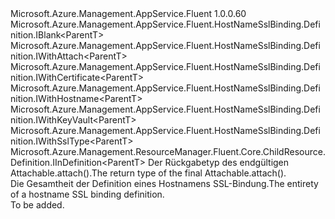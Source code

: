 <Type Name="IDefinition&lt;ParentT&gt;" FullName="Microsoft.Azure.Management.AppService.Fluent.HostNameSslBinding.Definition.IDefinition&lt;ParentT&gt;">
  <TypeSignature Language="C#" Value="public interface IDefinition&lt;ParentT&gt; : Microsoft.Azure.Management.AppService.Fluent.HostNameSslBinding.Definition.IBlank&lt;ParentT&gt;, Microsoft.Azure.Management.AppService.Fluent.HostNameSslBinding.Definition.IWithAttach&lt;ParentT&gt;, Microsoft.Azure.Management.AppService.Fluent.HostNameSslBinding.Definition.IWithCertificate&lt;ParentT&gt;, Microsoft.Azure.Management.AppService.Fluent.HostNameSslBinding.Definition.IWithHostname&lt;ParentT&gt;, Microsoft.Azure.Management.AppService.Fluent.HostNameSslBinding.Definition.IWithKeyVault&lt;ParentT&gt;, Microsoft.Azure.Management.AppService.Fluent.HostNameSslBinding.Definition.IWithSslType&lt;ParentT&gt;, Microsoft.Azure.Management.ResourceManager.Fluent.Core.ChildResource.Definition.IInDefinition&lt;ParentT&gt;" />
  <TypeSignature Language="ILAsm" Value=".class public interface auto ansi abstract IDefinition`1&lt;ParentT&gt; implements class Microsoft.Azure.Management.AppService.Fluent.HostNameSslBinding.Definition.IBlank`1&lt;!ParentT&gt;, class Microsoft.Azure.Management.AppService.Fluent.HostNameSslBinding.Definition.IWithAttach`1&lt;!ParentT&gt;, class Microsoft.Azure.Management.AppService.Fluent.HostNameSslBinding.Definition.IWithCertificate`1&lt;!ParentT&gt;, class Microsoft.Azure.Management.AppService.Fluent.HostNameSslBinding.Definition.IWithHostname`1&lt;!ParentT&gt;, class Microsoft.Azure.Management.AppService.Fluent.HostNameSslBinding.Definition.IWithKeyVault`1&lt;!ParentT&gt;, class Microsoft.Azure.Management.AppService.Fluent.HostNameSslBinding.Definition.IWithSslType`1&lt;!ParentT&gt;, class Microsoft.Azure.Management.ResourceManager.Fluent.Core.ChildResource.Definition.IInDefinition`1&lt;!ParentT&gt;" />
  <TypeSignature Language="DocId" Value="T:Microsoft.Azure.Management.AppService.Fluent.HostNameSslBinding.Definition.IDefinition`1" />
  <TypeSignature Language="VB.NET" Value="Public Interface IDefinition(Of ParentT)&#xA;Implements IBlank(Of ParentT), IInDefinition(Of ParentT), IWithAttach(Of ParentT), IWithCertificate(Of ParentT), IWithHostname(Of ParentT), IWithKeyVault(Of ParentT), IWithSslType(Of ParentT)" />
  <TypeSignature Language="F#" Value="type IDefinition&lt;'ParentT&gt; = interface&#xA;    interface IBlank&lt;'ParentT&gt;&#xA;    interface IWithHostname&lt;'ParentT&gt;&#xA;    interface IWithCertificate&lt;'ParentT&gt;&#xA;    interface IWithKeyVault&lt;'ParentT&gt;&#xA;    interface IWithSslType&lt;'ParentT&gt;&#xA;    interface IWithAttach&lt;'ParentT&gt;&#xA;    interface IInDefinition&lt;'ParentT&gt;" />
  <AssemblyInfo>
    <AssemblyName>Microsoft.Azure.Management.AppService.Fluent</AssemblyName>
    <AssemblyVersion>1.0.0.60</AssemblyVersion>
  </AssemblyInfo>
  <TypeParameters>
    <TypeParameter Name="ParentT" />
  </TypeParameters>
  <Interfaces>
    <Interface>
      <InterfaceName>Microsoft.Azure.Management.AppService.Fluent.HostNameSslBinding.Definition.IBlank&lt;ParentT&gt;</InterfaceName>
    </Interface>
    <Interface>
      <InterfaceName>Microsoft.Azure.Management.AppService.Fluent.HostNameSslBinding.Definition.IWithAttach&lt;ParentT&gt;</InterfaceName>
    </Interface>
    <Interface>
      <InterfaceName>Microsoft.Azure.Management.AppService.Fluent.HostNameSslBinding.Definition.IWithCertificate&lt;ParentT&gt;</InterfaceName>
    </Interface>
    <Interface>
      <InterfaceName>Microsoft.Azure.Management.AppService.Fluent.HostNameSslBinding.Definition.IWithHostname&lt;ParentT&gt;</InterfaceName>
    </Interface>
    <Interface>
      <InterfaceName>Microsoft.Azure.Management.AppService.Fluent.HostNameSslBinding.Definition.IWithKeyVault&lt;ParentT&gt;</InterfaceName>
    </Interface>
    <Interface>
      <InterfaceName>Microsoft.Azure.Management.AppService.Fluent.HostNameSslBinding.Definition.IWithSslType&lt;ParentT&gt;</InterfaceName>
    </Interface>
    <Interface>
      <InterfaceName>Microsoft.Azure.Management.ResourceManager.Fluent.Core.ChildResource.Definition.IInDefinition&lt;ParentT&gt;</InterfaceName>
    </Interface>
  </Interfaces>
  <Docs>
    <typeparam name="ParentT"><span data-ttu-id="293a7-101">Der Rückgabetyp des endgültigen Attachable.attach().</span><span class="sxs-lookup"><span data-stu-id="293a7-101">The return type of the final  Attachable.attach().</span></span></typeparam>
    <summary>
            <span data-ttu-id="293a7-102">Die Gesamtheit der Definition eines Hostnamens SSL-Bindung.</span><span class="sxs-lookup"><span data-stu-id="293a7-102">The entirety of a hostname SSL binding definition.</span></span>
            </summary>
    <remarks>To be added.</remarks>
  </Docs>
  <Members />
</Type>